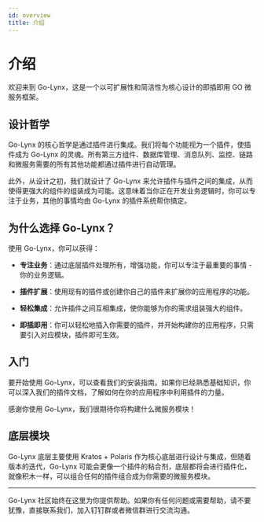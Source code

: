 ```yaml
---
id: overview
title: 介绍
---
```


# 介绍

欢迎来到 Go-Lynx，这是一个以可扩展性和简洁性为核心设计的即插即用 GO 微服务框架。

## 设计哲学

Go-Lynx 的核心哲学是通过插件进行集成。我们将每个功能视为一个插件，使插件成为 Go-Lynx 的灵魂。所有第三方组件、数据库管理、消息队列、监控、链路和微服务需要的所有其他功能都通过插件进行自动管理。

此外，从设计之初，我们就设计了 Go-Lynx 来允许插件与插件之间的集成，从而使得更强大的组件的组装成为可能。这意味着当你正在开发业务逻辑时，你可以专注于业务，其他的事情均由 Go-Lynx 的插件系统帮你搞定。

## 为什么选择 Go-Lynx？

使用 Go-Lynx，你可以获得：

- **专注业务**：通过底层插件处理所有，增强功能，你可以专注于最重要的事情 - 你的业务逻辑。

- **插件扩展**：使用现有的插件或创建你自己的插件来扩展你的应用程序的功能。

- **轻松集成**：允许插件之间互相集成，使你能够为你的需求组装强大的组件。

- **即插即用**：你可以轻松地插入你需要的插件，并开始构建你的应用程序，只需要引入对应模块，插件即可生效。

## 入门

要开始使用 Go-Lynx，可以查看我们的安装指南。如果你已经熟悉基础知识，你可以深入我们的插件文档，了解如何在你的应用程序中利用插件的力量。

感谢你使用 Go-Lynx，我们很期待你将构建什么微服务模块！

## 底层模块

Go-Lynx 底层主要使用 Kratos + Polaris 作为核心底层进行设计与集成，但随着版本的迭代，Go-Lynx 可能会更像一个插件的粘合剂，底层都将会进行插件化，就像积木一样，可以组合任何的插件组合成为你需要的微服务模块。

---

Go-Lynx 社区始终在这里为你提供帮助。如果你有任何问题或需要帮助，请不要犹豫，直接联系我们，加入钉钉群或者微信群进行交流沟通。